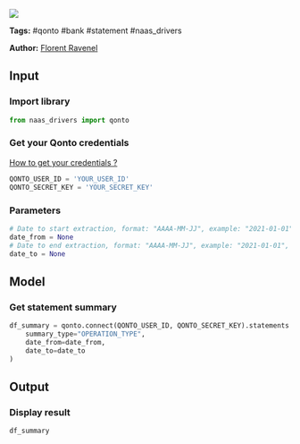 <a href="https://app.naas.ai/user-redirect/naas/downloader?url=https://raw.githubusercontent.com/jupyter-naas/awesome-notebooks/master/Qonto/Qonto_Get_statement_summary_by_operation_type.ipynb" target="_parent"><img src="https://naasai-public.s3.eu-west-3.amazonaws.com/open_in_naas.svg"/></a>

**Tags:** #qonto #bank #statement #naas_drivers

**Author:** [Florent Ravenel](https://www.linkedin.com/in/florent-ravenel/)

## Input

### Import library


```python
from naas_drivers import qonto
```

### Get your Qonto credentials
<a href='https://www.notion.so/naas-official/Qonto-driver-Get-your-credentials-0cc97828b4e7467c8bfbcf704a77e5f4'>How to get your credentials ?</a>


```python
QONTO_USER_ID = 'YOUR_USER_ID'
QONTO_SECRET_KEY = 'YOUR_SECRET_KEY'
```

### Parameters


```python
# Date to start extraction, format: "AAAA-MM-JJ", example: "2021-01-01"
date_from = None
# Date to end extraction, format: "AAAA-MM-JJ", example: "2021-01-01", default = now
date_to = None
```

## Model

### Get statement summary


```python
df_summary = qonto.connect(QONTO_USER_ID, QONTO_SECRET_KEY).statements.summary(
    summary_type="OPERATION_TYPE",
    date_from=date_from,
    date_to=date_to
)
```

## Output

### Display result


```python
df_summary
```


```python

```
